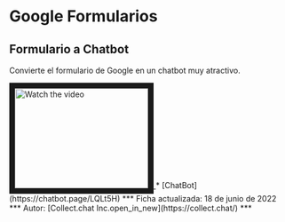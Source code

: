 # Google Formularios

## Formulario a Chatbot
Convierte el formulario de Google en un chatbot muy atractivo.


<a href="https://youtu.be/pRfT9fUUaFM" target="_blank">
 <img src="https://lh3.googleusercontent.com/-DpmGnvMySo4/Y24Ik-LTZ7I/AAAAAAAA8PU/bWyoDu8bHEgUzwI-qPsAy3RjBqpfAwn1gCNcBGAsYHQ/s220-w220-h140-nd/Chat-forms%2Bthumbnail.gif" alt="Watch the video" width="240" height="180" border="10" />
</a>
* [ChatBot](https://chatbot.page/LQLt5H)
***
Ficha actualizada: 18 de junio de 2022
***
Autor: [Collect.chat Inc.open_in_new](https://collect.chat/)
***
